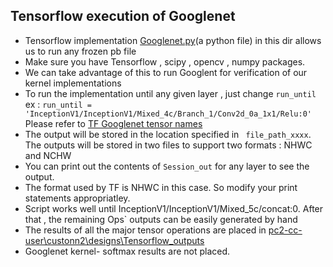 ## Tensorflow execution of Googlenet 
- Tensorflow implementation [Googlenet.py](https://git.uni-paderborn.de/cs-hit/pg-custonn2-2018/blob/tvm/OpenCL_Kernels/Testing_code/googlenet.py)(a python file) in this dir allows us to run any frozen pb file
- Make sure you have Tensorflow , scipy , opencv , numpy packages. 
- We can take advantage of this to run Googlent for verification of our kernel implementations
- To run the implementation until any given layer , just change `run_until` ex : `run_until = 'InceptionV1/InceptionV1/Mixed_4c/Branch_1/Conv2d_0a_1x1/Relu:0'`  
   Please refer to [TF Googlenet tensor names](https://git.uni-paderborn.de/cs-hit/pg-custonn2-2018/blob/tvm/OpenCL_Kernels/Testing_code/TF_Googlenet_Layers.txt) 
- The output will be stored in  the location specified in ` file_path_xxxx`. The outputs will be stored in two files to support two formats : NHWC and NCHW
- You can print out the contents of `Session_out` for any layer to see the output.
- The format used by TF is NHWC in this case. So modify your print statements appropriatley.
- Script works well until InceptionV1/InceptionV1/Mixed_5c/concat:0. After that , the remaining Ops` outputs can be easily generated by hand
- The results of all the major tensor operations are placed in [pc2-cc-user\custonn2\designs\Tensorflow_outputs](\\fs-cifs.uni-paderborn.de\upb\scratch\departments\pc2\groups\pc2-cc-user\custonn2\designs\Tensorflow_outputs)
- Googlenet kernel- softmax results are not placed.